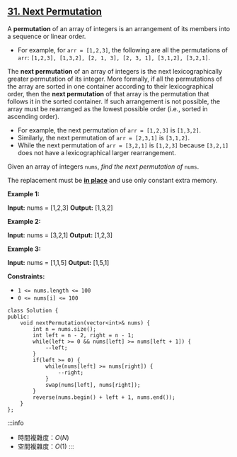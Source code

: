 ## [31\. Next Permutation](https://leetcode.com/problems/next-permutation/)

A **permutation** of an array of integers is an arrangement of its members into a sequence or linear order.

-   For example, for `arr = [1,2,3]`, the following are all the permutations of `arr`: `[1,2,3], [1,3,2], [2, 1, 3], [2, 3, 1], [3,1,2], [3,2,1]`.

The **next permutation** of an array of integers is the next lexicographically greater permutation of its integer. More formally, if all the permutations of the array are sorted in one container according to their lexicographical order, then the **next permutation** of that array is the permutation that follows it in the sorted container. If such arrangement is not possible, the array must be rearranged as the lowest possible order (i.e., sorted in ascending order).

-   For example, the next permutation of `arr = [1,2,3]` is `[1,3,2]`.
-   Similarly, the next permutation of `arr = [2,3,1]` is `[3,1,2]`.
-   While the next permutation of `arr = [3,2,1]` is `[1,2,3]` because `[3,2,1]` does not have a lexicographical larger rearrangement.

Given an array of integers `nums`, _find the next permutation of_ `nums`.

The replacement must be **[in place](http://en.wikipedia.org/wiki/In-place_algorithm)** and use only constant extra memory.

**Example 1:**

**Input:** nums = \[1,2,3\]
**Output:** \[1,3,2\]

**Example 2:**

**Input:** nums = \[3,2,1\]
**Output:** \[1,2,3\]

**Example 3:**

**Input:** nums = \[1,1,5\]
**Output:** \[1,5,1\]

**Constraints:**

-   `1 <= nums.length <= 100`
-   `0 <= nums[i] <= 100`

```cpp=
class Solution {
public:
    void nextPermutation(vector<int>& nums) {
        int n = nums.size();
        int left = n - 2, right = n - 1;
        while(left >= 0 && nums[left] >= nums[left + 1]) {
            --left;
        }
        if(left >= 0) {
            while(nums[left] >= nums[right]) {
                --right;
            }
            swap(nums[left], nums[right]);
        }
        reverse(nums.begin() + left + 1, nums.end());
    }
};
```

:::info
- 時間複雜度：$O(N)$
- 空間複雜度：$O(1)$
:::

